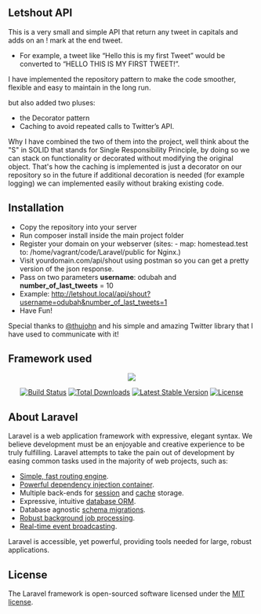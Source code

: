 ## Letshout API

This is a very small and simple API that return any tweet in capitals and adds on an ! mark at the end tweet. 
 - For example, a tweet like “Hello this is my first Tweet” would be converted to “HELLO THIS IS MY FIRST TWEET!”.
 
 I have implemented the repository pattern to make the code smoother, flexible and easy to maintain in the long run.

but also added two pluses:

- the Decorator pattern
- Caching to avoid repeated calls to Twitter’s API. 

Why I have combined the two of them into the project, well think about the "S" in SOLID that stands for Single Responsibility Principle,
by doing so we can stack on functionality or decorated without modifying the original object. That's how the caching is implemented is just a
decorator on our repository so in the future if additional decoration is needed (for example logging) we can implemented easily without braking existing code.

## Installation

 * Copy the repository into your server
 * Run composer install inside the main project folder
 * Register your domain on your webserver (sites:
                                               - map: homestead.test
                                                 to: /home/vagrant/code/Laravel/public for Nginx.)
 * Visit yourdomain.com/api/shout using postman so you can get a pretty version of the json response.
 * Pass on two parameters **username**: odubah and **number_of_last_tweets** = 10
 * Example: http://letshout.local/api/shout?username=odubah&number_of_last_tweets=1
 * Have Fun! 
 
 Special thanks to <a href="https://github.com/thujohn/twitter">@thujohn</a> and his simple and amazing Twitter library that I have used to communicate with it!

## Framework used
 
<p align="center"><img src="https://laravel.com/assets/img/components/logo-laravel.svg"></p>

<p align="center">
<a href="https://travis-ci.org/laravel/framework"><img src="https://travis-ci.org/laravel/framework.svg" alt="Build Status"></a>
<a href="https://packagist.org/packages/laravel/framework"><img src="https://poser.pugx.org/laravel/framework/d/total.svg" alt="Total Downloads"></a>
<a href="https://packagist.org/packages/laravel/framework"><img src="https://poser.pugx.org/laravel/framework/v/stable.svg" alt="Latest Stable Version"></a>
<a href="https://packagist.org/packages/laravel/framework"><img src="https://poser.pugx.org/laravel/framework/license.svg" alt="License"></a>
</p>


## About Laravel

Laravel is a web application framework with expressive, elegant syntax. We believe development must be an enjoyable and creative experience to be truly fulfilling. Laravel attempts to take the pain out of development by easing common tasks used in the majority of web projects, such as:

- [Simple, fast routing engine](https://laravel.com/docs/routing).
- [Powerful dependency injection container](https://laravel.com/docs/container).
- Multiple back-ends for [session](https://laravel.com/docs/session) and [cache](https://laravel.com/docs/cache) storage.
- Expressive, intuitive [database ORM](https://laravel.com/docs/eloquent).
- Database agnostic [schema migrations](https://laravel.com/docs/migrations).
- [Robust background job processing](https://laravel.com/docs/queues).
- [Real-time event broadcasting](https://laravel.com/docs/broadcasting).

Laravel is accessible, yet powerful, providing tools needed for large, robust applications.

## License

The Laravel framework is open-sourced software licensed under the [MIT license](http://opensource.org/licenses/MIT).
